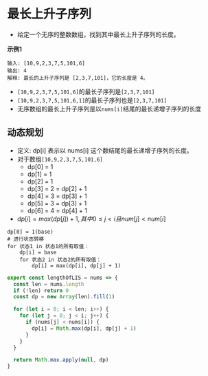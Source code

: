 # 最长上升子序列

- 给定一个无序的整数数组，找到其中最长上升子序列的长度。

**示例1**  
```
输入: [10,9,2,3,7,5,101,6]
输出: 4 
解释: 最长的上升子序列是 [2,3,7,101]，它的长度是 4。
```
- `[10,9,2,3,7,5,101,6]`的最长子序列是`[2,3,7,101]`
- `[10,9,2,3,7,5,101,6,1]`的最长子序列也是`[2,3,7,101]`
- 无序数组的最长上升子序列是以`nums[i]`结尾的最长递增子序列的长度

## 动态规划

- 定义: dp[i] 表示以 nums[i] 这个数结尾的最长递增子序列的长度。
- 对于数组`[10,9,2,3,7,5,101,6]`
  - dp[0] = 1
  - dp[1] = 1
  - dp[2] = 1
  - dp[3] = 2 = dp[2] + 1
  - dp[4] = 3 = dp[3] + 1
  - dp[5] = 3 = dp[3] + 1
  - dp[6] = 4 = dp[4] + 1 
- $dp[i]=max(dp[j])+1,其中0≤j<i且num[j]<num[i]$

```
dp[0] = 1(base)
# 进行状态转移
for 状态1 in 状态1的所有取值：
    dp[i] = base
    for 状态2 in 状态2的所有取值：
        dp[i] = max(dp[i], dp[j] + 1)
```

```javascript
export const lengthOfLIS = nums => {
  const len = nums.length
  if (!len) return 0
  const dp = new Array(len).fill(1)

  for (let i = 0; i < len; i++) {
    for (let j = 0; j < i; j++) {
      if (nums[j] < nums[i]) {
        dp[i] = Math.max(dp[i], dp[j] + 1)
      }
    }
  }

  return Math.max.apply(null, dp)
}

```
<CodeTest style="margin-top: 20px;" mode="lengthOfLIS" />  

<vTalk />